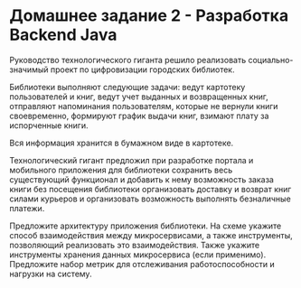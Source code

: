 # Домашнее задание 2 - Разработка Backend Java

Руководство технологического гиганта решило реализовать социально-значимый проект по цифровизации городских библиотек.

Библиотеки выполняют следующие задачи: ведут картотеку пользователей и книг, ведут учет выданных и возвращенных книг, отправляют напоминания пользователям, которые не вернули книги своевременно, формируют график выдачи книг, взимают плату за испорченные книги.

Вся информация хранится в бумажном виде в картотеке.

Технологический гигант предложил при разработке портала и мобильного приложения для библиотеки сохранить весь существующий функционал и добавить к нему возможность заказа книги без посещения библиотеки организовать доставку и возврат книг силами курьеров и организовать возможность выполнять безналичные платежи.

Предложите архитектуру приложения библиотеки. На схеме укажите способ взаимодействия между микросервисами, а также инструменты, позволяющий реализовать это взаимодействия. Также укажите инструменты хранения данных микросервиса (если применимо). Предложите набор метрик для отслеживания работоспособности и нагрузки на систему.
